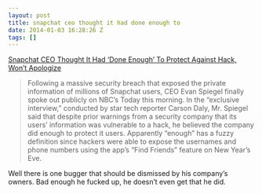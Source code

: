 ```yaml
---
layout: post
title: snapchat ceo thought it had done enough to
date: 2014-01-03 16:28:26 Z
tags: []
---
```

[Snapchat CEO Thought It Had ‘Done Enough’ To Protect Against Hack, Won’t Apologize](http://news.yahoo.com/snapchat-ceo-thought-had-done-enough-protect-against-155521500.html)

> Following a massive security breach that exposed the private information of millions of Snapchat users, CEO Evan Spiegel finally spoke out publicly on NBC’s Today this morning. In the “exclusive interview,” conducted by star tech reporter Carson Daly, Mr. Spiegel said that despite prior warnings from a security company that its users’ information was vulnerable to a hack, he believed the company did enough to protect it users. Apparently “enough” has a fuzzy definition since hackers were able to expose the usernames and phone numbers using the app’s “Find Friends” feature on New Year’s Eve. 

Well there is one bugger that should be dismissed by his company’s owners. Bad enough he fucked up, he doesn’t even get that he did.
